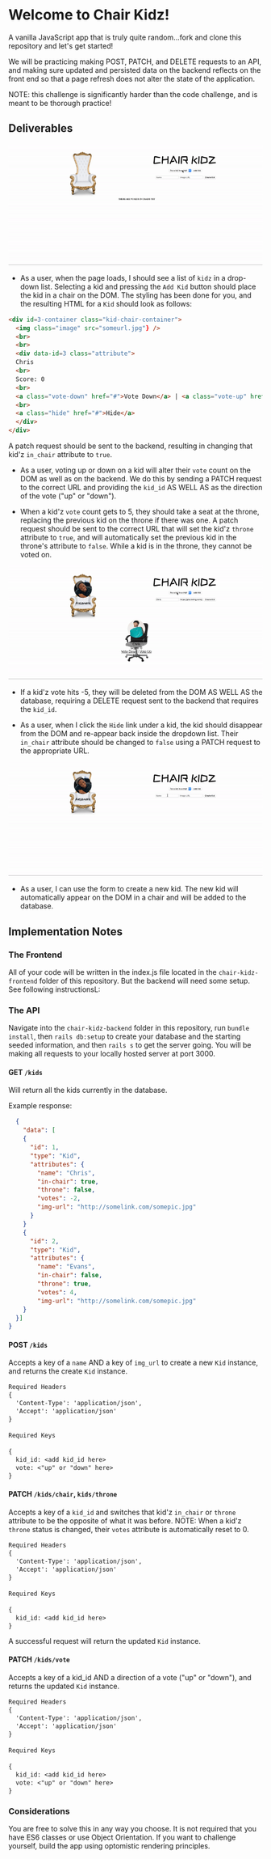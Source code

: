 # Welcome to Chair Kidz!

A vanilla JavaScript app that is truly quite random...fork and clone this repository and let's get started!

We will be practicing making POST, PATCH, and DELETE requests to an API, and making sure updated and persisted data on the backend reflects on the front end so that a page refresh does not alter the state of the application.

NOTE: this challenge is significantly harder than the code challenge, and is meant to be thorough practice!

## Deliverables

![Example](assets/demo1.gif)

* As a user, when the page loads, I should see a list of `kidz` in a drop-down list. Selecting a kid and pressing the `Add Kid` button should place the kid in a chair on the DOM. The styling has been done for you, and the resulting HTML for a `Kid` should look as follows:

```html
<div id=3-container class="kid-chair-container">
  <img class="image" src="someurl.jpg"} />
  <br>
  <br>
  <div data-id=3 class="attribute">
  Chris
  <br>
  Score: 0
  <br>
  <a class="vote-down" href="#">Vote Down</a> | <a class="vote-up" href="#">Vote Up</a>
  <br>
  <a class="hide" href="#">Hide</a>
  </div>
</div>
```

 A patch request should be sent to the backend, resulting in changing that kid'z `in_chair` attribute to `true`.
 
 * As a user, voting up or down on a kid will alter their `vote` count on the DOM as well as on the backend. We do this by sending a PATCH request to the correct URL and providing the `kid_id` AS WELL AS as the direction of the vote ("up" or "down"). 
 
* When a kid'z `vote` count gets to 5, they should take a seat at the throne, replacing the previous kid on the throne if there was one. A patch request should be sent to the correct URL that will set the kid'z `throne` attribute to `true`, and will automatically set the previous kid in the throne's attribute to `false`. While a kid is in the throne, they cannot be voted on. 

![Example](assets/demo3.gif)


* If a kid'z vote hits -5, they will be deleted from the DOM AS WELL AS the database, requiring a DELETE request sent to the backend that requires the `kid_id`.

 * As a user, when I click the `Hide` link under a kid, the kid should disappear from the DOM and re-appear back inside the dropdown list. Their `in_chair` attribute should be changed to `false` using a PATCH request to the appropriate URL.

 ![Example](assets/demo2.gif)

 * As a user, I can use the form to create a new kid. The new kid will automatically appear on the DOM in a chair and will be added to the database.

## Implementation Notes

### The Frontend

All of your code will be written in the index.js file located in the `chair-kidz-frontend` folder of this repository. But the backend will need some setup. See following instructionsL:

### The API

Navigate into the `chair-kidz-backend` folder in this repository, run `bundle install`, then `rails db:setup` to create your database and the starting seeded information, and then `rails s` to get the server going. You will be making all requests to your locally hosted server at port 3000.

#### GET `/kids`

Will return all the kids currently in the database.

Example response:
```json
  {
    "data": [
    {
      "id": 1,
      "type": "Kid",
      "attributes": {
        "name": "Chris",
        "in-chair": true,
        "throne": false,
        "votes": -2,
        "img-url": "http://somelink.com/somepic.jpg"
      }
    }
    {
      "id": 2,
      "type": "Kid",
      "attributes": {
        "name": "Evans",
        "in-chair": false,
        "throne": true,
        "votes": 4,
        "img-url": "http://somelink.com/somepic.jpg"
    }
  }]
}
```

#### POST `/kids`

Accepts a key of a `name` AND a key of `img_url` to create a new `Kid` instance, and returns the create `Kid` instance.

```
Required Headers
{
  'Content-Type': 'application/json',
  'Accept': 'application/json'
}

Required Keys

{
  kid_id: <add kid_id here>
  vote: <"up" or "down" here>
}
```

#### PATCH `/kids/chair`, `kids/throne`

Accepts a key of a `kid_id` and switches that kid'z `in_chair` or `throne` attribute to be the opposite of what it was before. NOTE: When a kid'z `throne` status is changed, their `votes` attribute is automatically reset to 0.

```
Required Headers
{
  'Content-Type': 'application/json',
  'Accept': 'application/json'
}

Required Keys

{
  kid_id: <add kid_id here>
}

```

A successful request will return the updated `Kid` instance.

#### PATCH `/kids/vote`

Accepts a key of a kid_id AND a direction of a vote ("up" or "down"), and returns the updated `Kid` instance.

```
Required Headers
{
  'Content-Type': 'application/json',
  'Accept': 'application/json'
}

Required Keys

{
  kid_id: <add kid_id here>
  vote: <"up" or "down" here>
}
```

### Considerations

You are free to solve this in any way you choose. It is not required that you have ES6 classes or use Object Orientation. If you want to challenge yourself, build the app using optomistic rendering principles.
